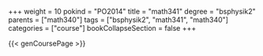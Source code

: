 +++
weight = 10
pokind = "PO2014"
title = "math341"
degree = "bsphysik2"
parents = ["math340"]
tags = ["bsphysik2", "math341", "math340"]
categories = ["course"]
bookCollapseSection = false
+++

{{< genCoursePage >}}
